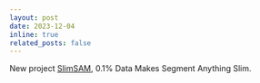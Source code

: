 ```yaml
---
layout: post
date: 2023-12-04
inline: true
related_posts: false
---
```


New project [SlimSAM](https://github.com/czg1225/SlimSAM), 0.1% Data Makes Segment Anything Slim.

